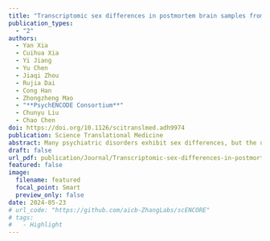```yaml
---
title: "Transcriptomic sex differences in postmortem brain samples from patients with psychiatric disorders"
publication_types:
  - "2"
authors:
  - Yan Xia
  - Cuihua Xia
  - Yi Jiang
  - Yu Chen
  - Jiaqi Zhou
  - Rujia Dai
  - Cong Han
  - Zhongzheng Mao
  - "**PsychENCODE Consortium**"
  - Chunyu Liu
  - Chao Chen
doi: https://doi.org/10.1126/scitranslmed.adh9974
publication: Science Translational Medicine
abstract: Many psychiatric disorders exhibit sex differences, but the underlying mechanisms remain poorly understood. We analyzed transcriptomics data from 2160 postmortem adult prefrontal cortex brain samples from the PsychENCODE consortium in a sex-stratified study design. We compared transcriptomics data of postmortem brain samples from patients with schizophrenia (SCZ), bipolar disorder (BD), and autism spectrum disorder (ASD) with transcriptomics data of postmortem control brains from individuals without a known history of psychiatric disease. We found that brain samples from females with SCZ, BD, and ASD showed a higher burden of transcriptomic dysfunction than did brain samples from males with these disorders. This observation was supported by the larger number of differentially expressed genes (DEGs) and a greater magnitude of gene expression changes observed in female versus male brain specimens. In addition, female patient brain samples showed greater overall connectivity dysfunction, defined by a higher proportion of gene coexpression modules with connectivity changes and higher connectivity burden, indicating a greater degree of gene coexpression variability. We identified several gene coexpression modules enriched in sex-biased DEGs and identified genes from a genome-wide association study that were involved in immune and synaptic functions across different brain cell types. We found a number of genes as hubs within these modules, including those encoding SCN2A, FGF14, and C3. Our results suggest that in the context of psychiatric diseases, males and females exhibit different degrees of transcriptomic dysfunction and implicate immune and synaptic-related pathways in these sex differences.
draft: false
url_pdf: publication/Journal/Transcriptomic-sex-differences-in-postmortem-brain-samples-from-patients-with-psychiatric-disorders/scitranslmed.adh9974.pdf
featured: false
image:
  filename: featured
  focal_point: Smart
  preview_only: false
date: 2024-05-23
# url_code: "https://github.com/aicb-ZhangLabs/scENCORE"
# tags:
#   - Highlight
---
```

